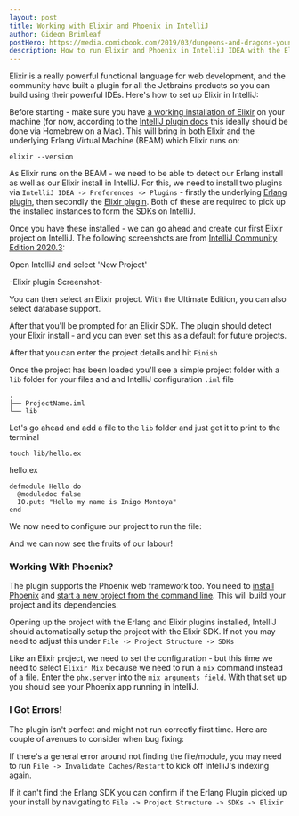 ```yaml
---
layout: post
title: Working with Elixir and Phoenix in IntelliJ
author: Gideon Brimleaf
postHero: https://media.comicbook.com/2019/03/dungeons-and-dragons-young-adventurers-guides-top-1160838.jpeg
description: How to run Elixir and Phoenix in IntelliJ IDEA with the Elxir plugin
---
```


Elixir is a really powerful functional language for web development, and the community have built a plugin for all the Jetbrains products so you can build using their powerful IDEs. Here's how to set up Elixir in IntelliJ:

Before starting - make sure you have [a working installation of Elixir](https://elixir-lang.org/install.html) on your machine (for now, according to the [IntelliJ plugin docs](https://github.com/KronicDeth/intellij-elixir) this ideally should be done via Homebrew on a Mac). This will bring in both Elixir and the underlying Erlang Virtual Machine (BEAM) which Elixir runs on:

```
elixir --version
```

As Elixir runs on the BEAM - we need to be able to detect our Erlang install as well as our Elixir install in IntelliJ.  For this, we need to install two plugins via `IntelliJ IDEA -> Preferences -> Plugins` - firstly the underlying [Erlang plugin](https://plugins.jetbrains.com/plugin/7083-erlang), then secondly the [Elixir plugin](https://plugins.jetbrains.com/plugin/7522-elixir).  Both of these are required to pick up the installed instances to form the SDKs on IntelliJ.

Once you have these installed - we can go ahead and create our first Elixir project on IntelliJ.  The following screenshots are from [IntelliJ Community Edition 2020.3](https://www.jetbrains.com/idea/download/#section=mac):

Open IntelliJ and select 'New Project'

-Elixir plugin Screenshot-

You can then select an Elixir project.  With the Ultimate Edition, you can also select database support. 

After that you'll be prompted for an Elixir SDK. The plugin should detect your Elixir install - and you can even set this as a default for future projects.

After that you can enter the project details and hit `Finish`

Once the project has been loaded you'll see a simple project folder with a `lib` folder for your files and and IntelliJ configuration `.iml` file

```
.
├── ProjectName.iml
└── lib

```

Let's go ahead and add a file to the `lib` folder and just get it to print to the terminal

```
touch lib/hello.ex
```

hello.ex
```
defmodule Hello do
  @moduledoc false
  IO.puts "Hello my name is Inigo Montoya"
end
```

We now need to configure our project to run the file:

And we can now see the fruits of our labour!

### Working With Phoenix?

The plugin supports the Phoenix web framework too.  You need to [install Phoenix](https://hexdocs.pm/phoenix/installation.html#content) and [start a new project from the command line](https://hexdocs.pm/phoenix/up_and_running.html#content).  This will build your project and its dependencies.  

Opening up the project with the Erlang and Elixir plugins installed, IntelliJ should automatically setup the project with the Elixir SDK.  If not you may need to adjust this under `File -> Project Structure -> SDKs`

Like an Elixir project, we need to set the configuration - but this time we need to select `Elixir Mix` because we need to run a `mix` command instead of a file.  Enter the `phx.server` into the `mix arguments field`.  With that set up you should see your Phoenix app running in IntelliJ.

### I Got Errors!

The plugin isn't perfect and might not run correctly first time.  Here are couple of avenues to consider when bug fixing:

If there's a general error around not finding the file/module, you may need to run `File -> Invalidate Caches/Restart` to kick off IntelliJ's indexing again.

If it can't find the Erlang SDK you can confirm if the Erlang Plugin picked up your install by navigating to `File -> Project Structure -> SDKs -> Elixir`